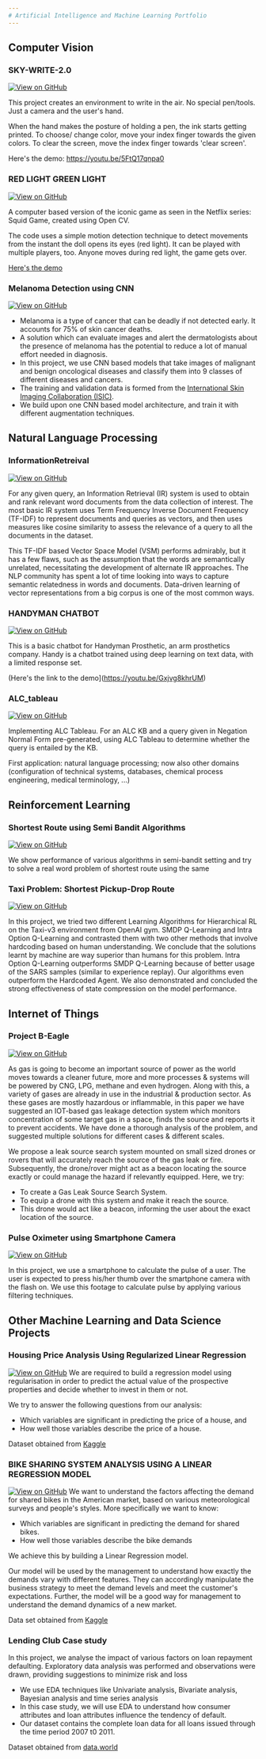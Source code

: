 ```yaml
---
# Artificial Intelligence and Machine Learning Portfolio
---
```

## Computer Vision

### SKY-WRITE-2.0

[![View on GitHub](https://img.shields.io/badge/GitHub-View_on_GitHub-blue?logo=GitHub)](https://github.com/showman-sharma/sky-write-2.0)

This project creates an environment to write in the air. No special pen/tools. Just a camera and the user's hand.

When the hand makes the posture of holding a pen, the ink starts getting printed. To choose/ change color, move your index finger towards the given colors. To clear the screen, move the index finger towards 'clear screen'.


Here's the demo: https://youtu.be/5FtQ17qnpa0


### RED LIGHT GREEN LIGHT

[![View on GitHub](https://img.shields.io/badge/GitHub-View_on_GitHub-blue?logo=GitHub)](https://github.com/showman-sharma/red-light-green-light)

A computer based version of the iconic game as seen in the Netflix series: Squid Game, created using Open CV.

The code uses a simple motion detection technique to detect movements from the instant the doll opens its eyes (red light). It can be played with multiple players, too. Anyone moves during red light, the game gets over.


[Here's the demo](https://youtu.be/WMmskDZWDMI)

### Melanoma Detection using CNN
[![View on GitHub](https://img.shields.io/badge/GitHub-View_on_GitHub-blue?logo=GitHub)](https://github.com/showman-sharma/Melanoma_Detection_CNN)
- Melanoma is a type of cancer that can be deadly if not detected early. It accounts for 75% of skin cancer deaths.
- A solution which can evaluate images and alert the dermatologists about the presence of melanoma has the potential to reduce a lot of manual effort needed in diagnosis.
- In this project, we use CNN based models that take images of malignant and benign oncological diseases and classify them into 9 classes of different diseases and cancers.
- The training and validation data is formed from the [International Skin Imaging Collaboration (ISIC)](https://www.kaggle.com/datasets/nodoubttome/skin-cancer9-classesisic).
- We build upon one CNN based model architecture, and train it with different augmentation techniques.


## Natural Language Processing

### InformationRetreival

[![View on GitHub](https://img.shields.io/badge/GitHub-View_on_GitHub-blue?logo=GitHub)](https://github.com/showman-sharma/red-light-green-light)

For any given query, an Information Retrieval (IR) system is used to obtain and rank relevant word documents from the data collection of interest. The most basic IR system uses Term Frequency Inverse Document Frequency (TF-IDF) to represent documents and queries as vectors, and then uses measures like cosine similarity to assess the relevance of a query to all the documents in the dataset.

This TF-IDF based Vector Space Model (VSM) performs admirably, but it has a few flaws, such as the assumption that the words are semantically unrelated, necessitating the development of alternate IR approaches. The NLP community has spent a lot of time looking into ways to capture semantic relatedness in words and documents. Data-driven learning of vector representations from a big corpus is one of the most common ways.

### HANDYMAN CHATBOT


[![View on GitHub](https://img.shields.io/badge/GitHub-View_on_GitHub-blue?logo=GitHub)]( https://github.com/showman-sharma/handyman-chatbot)

This is a basic chatbot for Handyman Prosthetic, an arm prosthetics company.
Handy is a chatbot trained using deep learning on text data, with a limited response set.

(Here's the link to the demo](https://youtu.be/Gxjvg8khrUM)

### ALC_tableau

[![View on GitHub](https://img.shields.io/badge/GitHub-View_on_GitHub-blue?logo=GitHub)]( https://github.com/showman-sharma/ALC_tableau)

Implementing ALC Tableau. For an ALC KB and a query given in Negation Normal Form pre-generated, using ALC Tableau to determine whether the query is entailed by the KB.

First application: natural language processing;
now also other domains (configuration of technical systems, databases,
chemical process engineering, medical terminology, ...)



## Reinforcement Learning

### Shortest Route using Semi Bandit Algorithms

[![View on GitHub](https://img.shields.io/badge/GitHub-View_on_GitHub-blue?logo=GitHub)]( https://github.com/showman-sharma/Semi-bandits)

We show performance of various algorithms in semi-bandit setting and try to solve a real word problem of shortest route using the same
 

### Taxi Problem: Shortest Pickup-Drop Route

[![View on GitHub](https://img.shields.io/badge/GitHub-View_on_GitHub-blue?logo=GitHub)](https://github.com/showman-sharma/taxi-v3-learning)

In this project, we tried two different Learning Algorithms for Hierarchical RL on the Taxi-v3 environment from OpenAI gym. SMDP Q-Learning and Intra Option Q-Learning and contrasted them with two other methods that involve hardcoding based on human understanding. We conclude that the solutions learnt by machine are way superior than humans for this problem. Intra Option Q-Learning outperforms SMDP Q-Learning because of better usage of the SARS samples (similar to experience replay). Our algorithms even outperform the Hardcoded Agent. We also demonstrated and concluded the strong effectiveness of state compression on the model performance.


## Internet of Things
### Project B-Eagle

[![View on GitHub](https://img.shields.io/badge/GitHub-View_on_GitHub-blue?logo=GitHub)](https://github.com/showman-sharma/project-B-EAGLE)

As gas is going to become an important source of power as the world moves towards a cleaner future, more and more processes & systems will be powered by CNG, LPG, methane and even hydrogen. Along with this, a variety of gases are already in use in the industrial & production sector. As these gases are mostly hazardous or inflammable, in this paper we have suggested an IOT-based gas leakage detection system which monitors concentration of some target gas in a space, finds the source and reports it to prevent accidents. We have done a thorough analysis of the problem, and suggested multiple solutions for different cases & different scales.

We propose a leak source search system mounted on small sized drones or rovers that will accurately reach the source of the gas leak or fire. Subsequently, the drone/rover might act as a beacon locating the source exactly or could manage the hazard if relevantly equipped. Here, we try:

- To create a Gas Leak Source Search System.
- To equip a drone with this system and make it reach the source.
- This drone would act like a beacon, informing the user about the exact location of the source.

### Pulse Oximeter using Smartphone Camera
 
[![View on GitHub](https://img.shields.io/badge/GitHub-View_on_GitHub-blue?logo=GitHub)]( https://github.com/showman-sharma/pulseOximeter)

In this project, we use a smartphone to calculate the pulse of a user. The user is expected to press his/her thumb over the smartphone camera with the flash on. We use this footage to calculate pulse by applying various filtering techniques.


## Other Machine Learning and Data Science Projects

### Housing Price Analysis Using Regularized Linear Regression
[![View on GitHub](https://img.shields.io/badge/GitHub-View_on_GitHub-blue?logo=GitHub)](https://github.com/showman-sharma/Housing-Price-Analysis)
We are required to build a regression model using regularisation in order to predict the actual value of the prospective properties and decide whether to invest in them or not.

We try to answer the following questions from our analysis:
- Which variables are significant in predicting the price of a house, and
- How well those variables describe the price of a house.

Dataset obtained from [Kaggle](https://www.kaggle.com/competitions/house-prices-advanced-regression-techniques/data)

### BIKE SHARING SYSTEM ANALYSIS USING A LINEAR REGRESSION MODEL
[![View on GitHub](https://img.shields.io/badge/GitHub-View_on_GitHub-blue?logo=GitHub)](https://github.com/showman-sharma/BIKE_SHARING-LIN-REG-MODEL)
We want to understand the factors affecting the demand for shared bikes in the American market, based on various meteorological surveys and people's styles. More specifically we want to know:
- Which variables are significant in predicting the demand for shared bikes.
- How well those variables describe the bike demands

We achieve this by building a Linear Regression model.

Our model will be used by the management to understand how exactly the demands vary with different features. 
They can accordingly manipulate the business strategy to meet the demand levels and meet the customer's expectations. 
Further, the model will be a good way for management to understand the demand dynamics of a new market.

Data set obtained from [Kaggle](https://www.kaggle.com/datasets/lakshmi25npathi/bike-sharing-dataset)

### Lending Club Case study
In this project, we analyse the impact of various factors on loan repayment defaulting. 
Exploratory data analysis was performed and observations were drawn, providing suggestions to minimize risk and loss
- We use EDA techniques like Univariate analysis, Bivariate analysis, Bayesian analysis and time series analysis
- In this case study, we will use EDA to understand how consumer attributes and loan attributes influence the tendency of default.
- Our dataset contains the complete loan data for all loans issued through the time period 2007 t0 2011.

Dataset obtained from [data.world](https://data.world/jaypeedevlin/lending-club-loan-data-2007-11)
   

  




